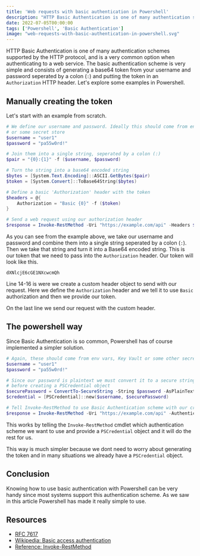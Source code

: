 ```yaml
---
title: 'Web requests with basic authentication in Powershell'
description: "HTTP Basic Authentication is one of many authentication schemes supported by the HTTP protocol, and is a very common option when authenticating to a web service. Let's explore some examples in Powershell."
date: 2022-07-05T00:00:00
tags: ['Powershell', 'Basic Authentication']
image: "web-requests-with-basic-authentication-in-powershell.svg"
---
```


HTTP Basic Authentication is one of many authentication schemes supported by the HTTP protocol, and is a very common option when authenticating to a web service. The basic authentication scheme is very simple and consists of generating a base64 token from your username and password seperated by a colon (`:`) and putting the token in an `Authorization` HTTP header. Let's explore some examples in Powershell.

## Manually creating the token

Let's start with an example from scratch.

```powershell
# We define our username and password. Ideally this should come from environment variables
# or some secret store
$username = "user1"
$password = "pa55w0rd!"

# Join them into a single string, seperated by a colon (:)
$pair = "{0}:{1}" -f ($username, $password)

# Turn the string into a base64 encoded string
$bytes = [System.Text.Encoding]::ASCII.GetBytes($pair)
$token = [System.Convert]::ToBase64String($bytes)

# Define a basic 'Authorization' header with the token
$headers = @{
    Authorization = "Basic {0}" -f ($token)
}

# Send a web request using our authorization header
$response = Invoke-RestMethod -Uri "https://example.com/api" -Headers $headers
```

As you can see from the example above, we take our username and password and combine them into a single string seperated by a colon (`:`). Then we take that string and turn it into a Base64 encoded string. This is our token that we need to pass into the `Authorization` header. Our token will look like this.

```plaintext
dXNlcjE6cGE1NXcwcmQh
```

Line 14-16 is were we create a custom header object to send with our request. Here we define the `Authorization` header and we tell it to use `Basic` authorization and then we provide our token.

On the last line we send our request with the custom header.

## The powershell way

Since Basic Authentication is so common, Powershell has of course implemented a simpler solution.

```powershell
# Again, these should come from env vars, Key Vault or some other secret store
$username = "user1"
$password = "pa55w0rd!"

# Since our password is plaintext we must convert it to a secure string
# before creating a PSCredential object
$securePassword = ConvertTo-SecureString -String $password -AsPlainText
$credential = [PSCredential]::new($username, $securePassword)

# Tell Invoke-RestMethod to use Basic Authentication scheme with our credentials
$response = Invoke-RestMethod -Uri "https://example.com/api" -Authentication Basic -Credential $credential
```

This works by telling the `Invoke-RestMethod` cmdlet which authentication scheme we want to use and provide a `PSCredential` object and it will do the rest for us.

This way is much simpler because we dont need to worry about generating the token and in many situations we already have a `PSCredential` object.

## Conclusion

Knowing how to use basic authentication with Powershell can be very handy since most systems support this authentication scheme. As we saw in this article Powershell has made it really simple to use.

## Resources

- [RFC 7617](https://datatracker.ietf.org/doc/html/rfc7617)
- [Wikipedia: Basic access authentication](https://en.wikipedia.org/wiki/Basic_access_authentication)
- [Reference: Invoke-RestMethod](https://docs.microsoft.com/en-us/powershell/module/microsoft.powershell.utility/invoke-restmethod?view=powershell-7.2)
